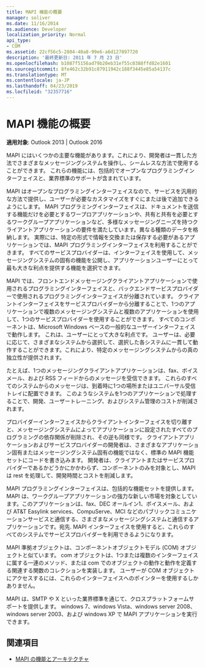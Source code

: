 ```yaml
---
title: MAPI 機能の概要
manager: soliver
ms.date: 11/16/2014
ms.audience: Developer
localization_priority: Normal
api_type:
- COM
ms.assetid: 22cf56c5-2804-40a8-99e6-a6d127897720
description: '最終更新日: 2011 年 7 月 23 日'
ms.openlocfilehash: b1087f5156ad79b20eb31ef55c0388ffd82e1601
ms.sourcegitcommit: 8fe462c32b91c87911942c188f3445e85a54137c
ms.translationtype: MT
ms.contentlocale: ja-JP
ms.lasthandoff: 04/23/2019
ms.locfileid: "32357716"
---
```

# <a name="mapi-feature-overview"></a>MAPI 機能の概要
 
**適用対象**: Outlook 2013 | Outlook 2016 
  
MAPI にはいくつかの主要な機能があります。これにより、開発者は一貫した方法でさまざまなメッセージングシステムを操作し、シームレスな方法で使用することができます。 これらの機能には、包括的でオープンなプログラミングインターフェイスと、業界標準のサポートが含まれています。 
  
MAPI はオープンなプログラミングインターフェイスなので、サービスを汎用的な方法で提供し、ユーザーが必要なカスタマイズをすぐにまたは後で追加できるようにします。 MAPI プログラミングインターフェイスは、ドキュメントを送信する機能だけを必要とするワープロアプリケーションや、共有と共有を必要とするワークグループアプリケーションなど、多様なメッセージングニーズを持つクライアントアプリケーションの要件を満たしています。異なる種類のデータを格納します。 実際には、特定の形式で情報を交換または保存する必要があるアプリケーションでは、MAPI プログラミングインターフェイスを利用することができます。 すべてのサービスプロバイダーは、インターフェイスを使用して、メッセージングシステムの固有の機能を公開し、アプリケーションユーザーにとって最も大きな利点を提供する機能を選択できます。
  
MAPI では、フロントエンドメッセージングクライアントアプリケーションで使用されるプログラミングインターフェイスと、バックエンドサービスプロバイダーで使用されるプログラミングインターフェイスが分離されています。 クライアントインターフェイスをサービスプロバイダーから分離することで、1つのアプリケーションで複数のメッセージングシステムと複数のアプリケーションを使用して、1つのサービスプロバイダーを使用することができます。 すべてのコンポーネントは、Microsoft Windows ベースの一般的なユーザーインターフェイスで動作します。 これは、ユーザーにとって大きな利点です。 ユーザーは、必要に応じて、さまざまなシステムから選択して、選択した各システムに一貫して動作することができます。これにより、特定のメッセージングシステムからの真の独立性が提供されます。 
  
たとえば、1つのメッセージングクライアントアプリケーションは、fax、ボイスメール、および RSS フィードからのメッセージを受信できます。 これらのすべてのシステムからのメッセージは、到着時に1つの場所またはユニバーサル受信トレイに配置できます。 このようなシステムを1つのアプリケーションで処理することで、開発、ユーザートレーニング、およびシステム管理のコストが削減されます。 
  
プロバイダーインターフェイスからクライアントインターフェイスを切り離すと、メッセージングシステムによってアプリケーションに設定されたすべてのプログラミングの依存関係が削除され、その逆も同様です。 クライアントアプリケーションおよびサービスプロバイダーの開発者は、さまざまなアプリケーション固有またはメッセージングシステム固有の機能ではなく、標準の MAPI 機能セットにコードを書き込みます。 開発者は、クライアントまたはサービスプロバイダーであるかどうかにかかわらず、コンポーネントのみを対象とし、MAPI は rest を処理して、開発時間とコストを削減します。
  
MAPI プログラミングインターフェイスは、包括的な機能セットを提供します。 MAPI は、ワークグループアプリケーションの強力な新しい市場を対象としています。このアプリケーションは、fax、DEC オールイン1、ボイスメール、および AT&T Easylink services、CompuServe、MCI などのパブリックコミュニケーションサービスと通信する、さまざまなメッセージングシステムと通信するアプリケーションです。宛先. MAPI インターフェイスを使用すると、これらのすべてのシステムでサービスプロバイダーを利用できるようになります。 
  
MAPI 準拠オブジェクトは、コンポーネントオブジェクトモデル (COM) オブジェクトと似ています。 com オブジェクトは、1つまたは複数のインターフェイスに属する一連のメソッド、または com でのオブジェクトの動作と動作を定義する関連する関数のコレクションを実装します。 ユーザーが COM オブジェクトにアクセスするには、これらのインターフェイスへのポインターを使用するしかありません。
  
MAPI は、SMTP や X といった業界標準を通じて、クロスプラットフォームサポートを提供します。 windows 7、windows Vista、windows server 2008、windows server 2003、および windows XP で MAPI アプリケーションを実行できます。 
  
## <a name="see-also"></a>関連項目

- [MAPI の機能とアーキテクチャ](mapi-features-and-architecture.md)

